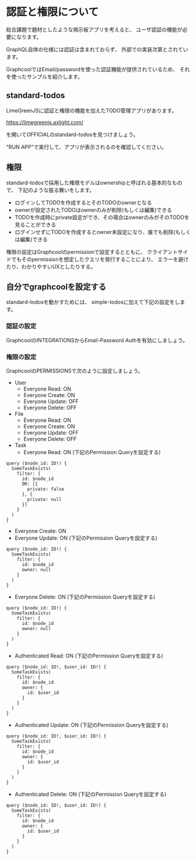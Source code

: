 # 認証と権限について

総合課題で題材としたような掲示板アプリを考えると、
ユーザ認証の機能が必要になります。

GraphQL自体の仕様には認証は含まれておらず、
外部での実装次第とされています。

GraphcoolではEmail/passwordを使った認証機能が提供されているため、
それを使ったサンプルを紹介します。

## standard-todos

LimeGreenJSに認証と権限の機能を加えたTODO管理アプリがあります。

<https://limegreenjs.axlight.com/>

を開いてOFFICIALのstandard-todosを見つけましょう。

"RUN APP"で実行して、アプリが表示されるのを確認してください。

## 権限

standard-todosで採用した権限モデルはownershipと呼ばれる基本的なもので、
下記のような振る舞いをします。

- ログインしてTODOを作成するとそのTODOのownerとなる
- ownerが設定されたTODOはownerのみが削除(もしくは編集)できる
- TODOを作成時にprivate設定ができ、その場合はownerのみがそのTODOを見ることができる
- ログインせずにTODOを作成するとowner未設定になり、誰でも削除(もしくは編集)できる

権限の設定はGraphcoolのpermissionで設定するとともに、
クライアントサイドでもそのpermissionを想定したクエリを発行することにより、
エラーを避けたり、わかりやすいUXとしたりする。

## 自分でgraphcoolを設定する

standard-todosを動かすためには、
simple-todosに加えて下記の設定をします。

### 認証の設定

GraphcoolのINTEGRATIONSからEmail-Password Authを有効にしましょう。

### 権限の設定

GraphcoolのPERMISSIONSで次のように設定しましょう。

- User
  - Everyone Read: ON
  - Everyone Create: ON
  - Everyone Update: OFF
  - Everyone Delete: OFF
- File
  - Everyone Read: ON
  - Everyone Create: ON
  - Everyone Update: OFF
  - Everyone Delete: OFF
- Task
  - Everyone Read: ON (下記のPermission Queryを設定する)
```
query ($node_id: ID!) {
  SomeTaskExists(
    filter: {
      id: $node_id
      OR: [{
        private: false
      }, {
        private: null
      }]
    }
  )
}
```
  - Everyone Create: ON
  - Everyone Update: ON (下記のPermission Queryを設定する)
```
query ($node_id: ID!) {
  SomeTaskExists(
    filter: {
      id: $node_id
      owner: null
    }
  )
}
```
  - Everyone Delete: ON (下記のPermission Queryを設定する)
```
query ($node_id: ID!) {
  SomeTaskExists(
    filter: {
      id: $node_id
      owner: null
    }
  )
}
```
  - Authenticated Read: ON (下記のPermission Queryを設定する)
```
query ($node_id: ID!, $user_id: ID!) {
  SomeTaskExists(
    filter: {
      id: $node_id
      owner: {
        id: $user_id
      }
    }
  )
}
```
  - Authenticated Update: ON (下記のPermission Queryを設定する)
```
query ($node_id: ID!, $user_id: ID!) {
  SomeTaskExists(
    filter: {
      id: $node_id
      owner: {
        id: $user_id
      }
    }
  )
}
```
  - Authenticated Delete: ON (下記のPermission Queryを設定する)
```
query ($node_id: ID!, $user_id: ID!) {
  SomeTaskExists(
    filter: {
      id: $node_id
      owner: {
        id: $user_id
      }
    }
  )
}
```


